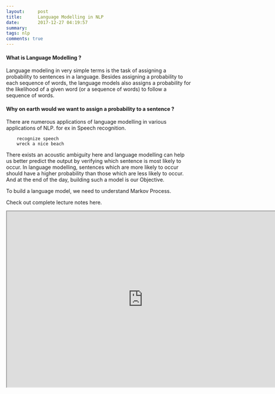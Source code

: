 ```yaml
---
layout:     post
title:      Language Modelling in NLP
date:       2017-12-27 04:19:57
summary:   
tags: nlp
comments: true
---
```



#### What is Language Modelling ?

Language modeling in very simple terms is the task of assigning a probability to sentences in a language. Besides assigning a probability to each sequence of words, the language models also assigns a probability for the likelihood of a given word (or a sequence of words) to follow a sequence of words.

<!--break-->

#### Why on earth would we want to assign a probability to a sentence ?

There are numerous applications of language modelling in various applications of NLP.
for ex in Speech recognition.

		recognize speech
		wreck a nice beach

There exists an acoustic ambiguity here and language modelling can help us better predict the output by verifying which sentence is most likely to occur. In language modelling, sentences which are more likely to occur should have a higher probability than those which are less likely to occur. And at the end of the day, building such a model is our Objective.


To build a language model, we need to understand Markov Process.


Check out complete lecture notes here.

<iframe src="https://drive.google.com/file/d/1gQDlKnLRyGrJwlOq1eHx_v9IiGOlkfvC/preview" width="740" height="480"></iframe>



